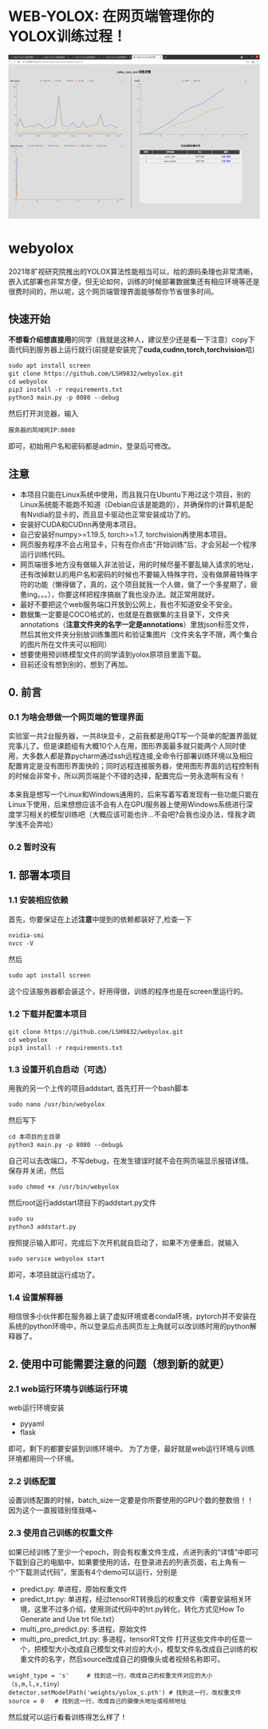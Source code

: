 # WEB-YOLOX: 在网页端管理你的YOLOX训练过程！

<div align="center"><img src="src/00.png"></div>

# webyolox
2021年旷视研究院推出的YOLOX算法性能相当可以，给的源码条理也非常清晰，嵌入式部署也非常方便，但无论如何，训练的时候部署数据集还有相应环境等还是很费时间的，所以呢，这个网页端管理界面能够帮你节省很多时间。
## 快速开始
**不想看介绍想直接用**的同学（我就是这种人，建议至少还是看一下注意）copy下面代码到服务器上运行就行(前提是安装完了**cuda,cudnn,torch,torchvision**哈)
```shell
sudo apt install screen
git clone https://github.com/LSH9832/webyolox.git
cd webyolox
pip3 install -r requirements.txt
python3 main.py -p 8080 --debug
```
然后打开浏览器，输入
```shell
服务器的局域网IP:8080
```
即可，初始用户名和密码都是admin，登录后可修改。
## 注意
- 本项目只能在Linux系统中使用，而且我只在Ubuntu下用过这个项目，别的Linux系统能不能跑不知道（Debian应该是能跑的），并确保你的计算机是配有Nvidia的显卡的，而且显卡驱动也正常安装成功了的。
- 安装好CUDA和CUDnn再使用本项目。
- 自己安装好numpy>=1.19.5, torch>=1.7, torchvision再使用本项目。
- 网页服务程序不会占用显卡，只有在你点击“开始训练”后，才会另起一个程序运行训练代码。
- 网页端很多地方没有做输入非法验证，用的时候尽量不要乱输入请求的地址，还有改掉默认的用户名和密码的时候也不要输入特殊字符，没有做屏蔽特殊字符的功能（懒得做了，真的，这个项目就我一个人做，做了一个多星期了，疲惫ing。。。），你要这样把程序搞崩了我也没办法。就正常用就好。
- 最好不要把这个web服务端口开放到公网上，我也不知道安全不安全。
- 数据集一定要是COCO格式的，也就是在数据集的主目录下，文件夹annotations（**注意文件夹的名字一定是annotations**）里放json标签文件，然后其他文件夹分别放训练集图片和验证集图片（文件夹名字不限，两个集合的图片所在文件夹可以相同）
- 想要使用预训练模型文件的同学请到yolox原项目里面下载。
- 目前还没有想到别的，想到了再加。

## 0. 前言
### 0.1 为啥会想做一个网页端的管理界面
实验室一共2台服务器，一共8块显卡，之前我都是用QT写一个简单的配置界面就完事儿了。但是课题组有大概10个人在用，图形界面最多就只能两个人同时使用，大多数人都是靠pycharm通过ssh远程连接,全命令行部署训练环境以及相应配置肯定是没有图形界面快的；同时远程连接服务器，使用图形界面的远程控制有的时候会非常卡，所以网页端是个不错的选择，配置完后一劳永逸啊有没有！<br><br>
本来我是想写一个Linux和Windows通用的，后来写着写着发现有一些功能只能在Linux下使用，后来想想应该不会有人在GPU服务器上使用Windows系统进行深度学习相关的模型训练吧（大概应该可能也许...不会吧?会我也没办法，怪我才疏学浅不会弄哈）
### 0.2 暂时没有
## 1. 部署本项目
### 1.1 安装相应依赖
首先，你要保证在上述**注意**中提到的依赖都装好了,检查一下
```shell
nvidia-smi
nvcc -V
```
然后
```shell
sudo apt install screen
```
这个应该服务器都会装这个，好用得很，训练的程序也是在screen里运行的。
### 1.2 下载并配置本项目
```shell
git clone https://github.com/LSH9832/webyolox.git
cd webyolox
pip3 install -r requirements.txt
```
### 1.3 设置开机自启动（可选）
用我的另一个上传的项目addstart, 首先打开一个bash脚本
```shell
sudo nano /usr/bin/webyolox
```
然后写下
```shell
cd 本项目的主目录
python3 main.py -p 8080 --debug&
```
自己可以去改端口，不写debug，在发生错误时就不会在网页端显示报错详情。
保存并关闭，然后
```shell
sudo chmod +x /usr/bin/webyolox
```
然后root运行addstart项目下的addstart.py文件
```shell
sudo su
python3 addstart.py
```
按照提示输入即可，完成后下次开机就自启动了，如果不方便重启，就输入
```shell
sudo service webyolox start
```
即可，本项目就运行成功了。

### 1.4 设置解释器
相信很多小伙伴都在服务器上装了虚拟环境或者conda环境，pytorch并不安装在系统的python环境中，所以登录后点击网页左上角就可以改训练时用的python解释器了。

## 2. 使用中可能需要注意的问题（想到新的就更）
### 2.1 web运行环境与训练运行环境
web运行环境安装
- pyyaml
- flask

即可，剩下的都要安装到训练环境中。
为了方便，最好就是web运行环境与训练环境都用同一个环境。
### 2.2 训练配置
设置训练配置的时候，batch_size一定要是你所要使用的GPU个数的整数倍！！因为这个一直报错别怪我咯~
### 2.3 使用自己训练的权重文件
如果已经训练了至少一个epoch，则会有权重文件生成，点进列表的“详情”中即可下载到自己的电脑中，如果要使用的话，在登录进去的列表页面，右上角有一个“下载测试代码”，里面有4个demo可以运行，分别是
- predict.py: 单进程，原始权重文件
- predict_trt.py: 单进程，经过tensorRT转换后的权重文件（需要安装相关环境，这里不过多介绍，使用测试代码中的trt.py转化，转化方式见How To Generate and Use trt file.txt）
- multi_pro_predict.py: 多进程，原始文件
- multi_pro_predict_trt.py: 多进程，tensorRT文件
打开这些文件中的任意一个，把模型大小改成自己模型文件对应的大小，模型文件名改成自己训练的权重文件的名字，然后source改成自己的摄像头或者视频名称即可。
```python3
weight_type = 's'     # 找到这一行，改成自己的权重文件对应的大小（s,m,l,x,tiny）
detector.setModelPath('weights/yolox_s.pth') # 找到这一行，改权重文件
source = 0   # 找到这一行，改成自己的摄像头地址或视频地址
```
然后就可以运行看看训练得怎么样了！
